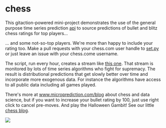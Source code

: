 # chess

This gitaction-powered mini-project demonstrates the use of the general purpose time series prediction [api](http://api.microprediction.org/) to source predictions of bullet and blitz chess ratings for top players...

... and some not-so-top players. We're more than happy to include your rating too. Make a pull requests with your chess.com user handle to [set.py](https://github.com/microprediction/chess/blob/main/set.py) or just leave an issue with your chess.come username. 

The script, run every hour, creates a stream like [this one](https://www.microprediction.org/stream_dashboard.html?stream=chess_bullet_level_DanielNaroditsky). That stream is monitored by lots of time series algorithms who fight for supremacy. The result is distributional predictions that get slowly better over time and incorporate more exogenous data. For instance the algorithms have access to all public data including all games played.   

There's more at www.microprediction.com/blog about chess and data science, but if you want to increase your bullet rating by 100, just use right click to cancel pre-moves. And play the Halloween Gambit! See our little [chess blog](www.chess.com/blog/microprediction).  

![](https://github.com/microprediction/chess/blob/main/bullet-chess-ai.png)


